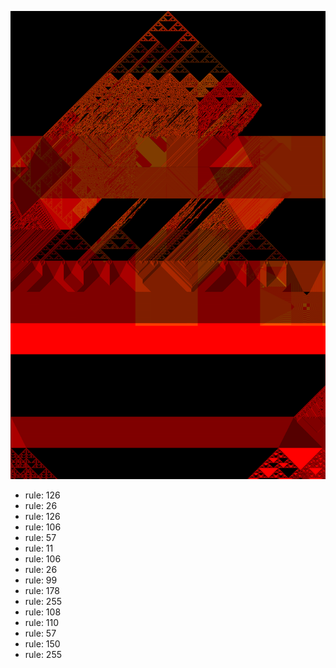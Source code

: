 ![photo](./output.png) 
 * rule: 126
* rule: 26
* rule: 126
* rule: 106
* rule: 57
* rule: 11
* rule: 106
* rule: 26
* rule: 99
* rule: 178
* rule: 255
* rule: 108
* rule: 110
* rule: 57
* rule: 150
* rule: 255
